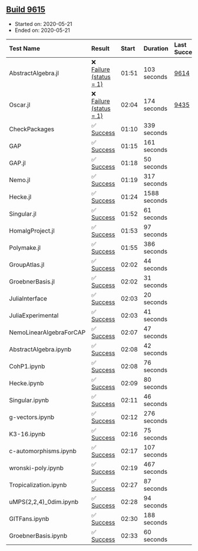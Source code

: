 ## [Build 9615](https://oscarci.mathematik.uni-kl.de/job/oscar/9615/)

* Started on: 2020-05-21
* Ended on: 2020-05-21

| Test Name    | Result | Start | Duration | Last Success | First Failure |
|:-------------|:-------|:------|:---------|:-------------|:--------------|
| AbstractAlgebra.jl | ❌ [Failure (status = 1)](https://oscarci.mathematik.uni-kl.de/job/oscar/9615/artifact/logs/build-9615/AbstractAlgebra.jl.log) | 01:51 | 103 seconds | [9614](https://oscarci.mathematik.uni-kl.de/job/oscar/9614/) | [9615](https://oscarci.mathematik.uni-kl.de/job/oscar/9615/) |
| Oscar.jl | ❌ [Failure (status = 1)](https://oscarci.mathematik.uni-kl.de/job/oscar/9615/artifact/logs/build-9615/Oscar.jl.log) | 02:04 | 174 seconds | [9435](https://oscarci.mathematik.uni-kl.de/job/oscar/9435/) | [9436](https://oscarci.mathematik.uni-kl.de/job/oscar/9436/) |
| CheckPackages | ✅ [Success](https://oscarci.mathematik.uni-kl.de/job/oscar/9615/artifact/logs/build-9615/CheckPackages.log) | 01:10 | 339 seconds |  |  |
| GAP | ✅ [Success](https://oscarci.mathematik.uni-kl.de/job/oscar/9615/artifact/logs/build-9615/GAP.log) | 01:15 | 161 seconds |  |  |
| GAP.jl | ✅ [Success](https://oscarci.mathematik.uni-kl.de/job/oscar/9615/artifact/logs/build-9615/GAP.jl.log) | 01:18 | 50 seconds |  |  |
| Nemo.jl | ✅ [Success](https://oscarci.mathematik.uni-kl.de/job/oscar/9615/artifact/logs/build-9615/Nemo.jl.log) | 01:19 | 317 seconds |  |  |
| Hecke.jl | ✅ [Success](https://oscarci.mathematik.uni-kl.de/job/oscar/9615/artifact/logs/build-9615/Hecke.jl.log) | 01:24 | 1588 seconds |  |  |
| Singular.jl | ✅ [Success](https://oscarci.mathematik.uni-kl.de/job/oscar/9615/artifact/logs/build-9615/Singular.jl.log) | 01:52 | 61 seconds |  |  |
| HomalgProject.jl | ✅ [Success](https://oscarci.mathematik.uni-kl.de/job/oscar/9615/artifact/logs/build-9615/HomalgProject.jl.log) | 01:53 | 97 seconds |  |  |
| Polymake.jl | ✅ [Success](https://oscarci.mathematik.uni-kl.de/job/oscar/9615/artifact/logs/build-9615/Polymake.jl.log) | 01:55 | 386 seconds |  |  |
| GroupAtlas.jl | ✅ [Success](https://oscarci.mathematik.uni-kl.de/job/oscar/9615/artifact/logs/build-9615/GroupAtlas.jl.log) | 02:02 | 44 seconds |  |  |
| GroebnerBasis.jl | ✅ [Success](https://oscarci.mathematik.uni-kl.de/job/oscar/9615/artifact/logs/build-9615/GroebnerBasis.jl.log) | 02:02 | 31 seconds |  |  |
| JuliaInterface | ✅ [Success](https://oscarci.mathematik.uni-kl.de/job/oscar/9615/artifact/logs/build-9615/JuliaInterface.log) | 02:03 | 20 seconds |  |  |
| JuliaExperimental | ✅ [Success](https://oscarci.mathematik.uni-kl.de/job/oscar/9615/artifact/logs/build-9615/JuliaExperimental.log) | 02:03 | 41 seconds |  |  |
| NemoLinearAlgebraForCAP | ✅ [Success](https://oscarci.mathematik.uni-kl.de/job/oscar/9615/artifact/logs/build-9615/NemoLinearAlgebraForCAP.log) | 02:07 | 47 seconds |  |  |
| AbstractAlgebra.ipynb | ✅ [Success](https://oscarci.mathematik.uni-kl.de/job/oscar/9615/artifact/logs/build-9615/AbstractAlgebra.ipynb.log) | 02:08 | 42 seconds |  |  |
| CohP1.ipynb | ✅ [Success](https://oscarci.mathematik.uni-kl.de/job/oscar/9615/artifact/logs/build-9615/CohP1.ipynb.log) | 02:08 | 76 seconds |  |  |
| Hecke.ipynb | ✅ [Success](https://oscarci.mathematik.uni-kl.de/job/oscar/9615/artifact/logs/build-9615/Hecke.ipynb.log) | 02:09 | 80 seconds |  |  |
| Singular.ipynb | ✅ [Success](https://oscarci.mathematik.uni-kl.de/job/oscar/9615/artifact/logs/build-9615/Singular.ipynb.log) | 02:11 | 46 seconds |  |  |
| g-vectors.ipynb | ✅ [Success](https://oscarci.mathematik.uni-kl.de/job/oscar/9615/artifact/logs/build-9615/g-vectors.ipynb.log) | 02:12 | 276 seconds |  |  |
| K3-16.ipynb | ✅ [Success](https://oscarci.mathematik.uni-kl.de/job/oscar/9615/artifact/logs/build-9615/K3-16.ipynb.log) | 02:16 | 75 seconds |  |  |
| c-automorphisms.ipynb | ✅ [Success](https://oscarci.mathematik.uni-kl.de/job/oscar/9615/artifact/logs/build-9615/c-automorphisms.ipynb.log) | 02:17 | 107 seconds |  |  |
| wronski-poly.ipynb | ✅ [Success](https://oscarci.mathematik.uni-kl.de/job/oscar/9615/artifact/logs/build-9615/wronski-poly.ipynb.log) | 02:19 | 467 seconds |  |  |
| Tropicalization.ipynb | ✅ [Success](https://oscarci.mathematik.uni-kl.de/job/oscar/9615/artifact/logs/build-9615/Tropicalization.ipynb.log) | 02:27 | 87 seconds |  |  |
| uMPS(2,2,4)_0dim.ipynb | ✅ [Success](https://oscarci.mathematik.uni-kl.de/job/oscar/9615/artifact/logs/build-9615/uMPS-2-2-4-_0dim.ipynb.log) | 02:28 | 94 seconds |  |  |
| GITFans.ipynb | ✅ [Success](https://oscarci.mathematik.uni-kl.de/job/oscar/9615/artifact/logs/build-9615/GITFans.ipynb.log) | 02:30 | 188 seconds |  |  |
| GroebnerBasis.ipynb | ✅ [Success](https://oscarci.mathematik.uni-kl.de/job/oscar/9615/artifact/logs/build-9615/GroebnerBasis.ipynb.log) | 02:33 | 60 seconds |  |  |
